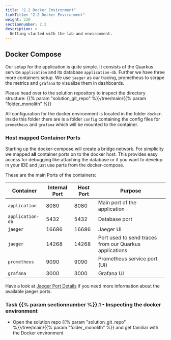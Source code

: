 ```yaml
---
title: "2.2 Docker Environment"
linkTitle: "2.2 Docker Environment"
weight: 220
sectionnumber: 2.2
description: >
  Getting started with the lab and environment.
---
```


## Docker Compose

Our setup for the application is quite simple. It consists of the Quarkus service `application` and its database
`application-db`. Further we have three more containers setup. We use `jaeger` as our tracing, prometheus to scrape the
metrics and `grafana` to visualize them in dashboards.

Please head over to the solution repository to inspect the directory structure: {{% param "solution_git_repo" %}}/tree/main/{{% param "folder_monolith" %}}

All configuration for the docker environment is located in the folder `docker`. Inside this folder there are is a
folder `config` containing the config files for `prometheus` and `grafana` which will be mounted to the container.


### Host mapped Container Ports

Starting up the docker-compose will create a bridge network. For simplicity we mapped **all** container ports on to the
docker host. This provides easy access for debugging like attaching the database or if you want to develop in your IDE
and just use parts from the docker-compose.

These are the main Ports of the containers:

Container        | Internal Port   | Host Port     | Purpose
-----------------|-----------------|---------------|----------
`application`    | 8080            | 8080          | Main port of the application
`application-db` | 5432            | 5432          | Database port
`jaeger`         | 16686           | 16686         | Jaeger UI
`jaeger`         | 14268           | 14268         | Port used to send traces from our Quarkus applications
`prometheus`     | 9090            | 9090          | Prometheus service port (UI)
`grafana`        | 3000            | 3000          | Grafana UI

Have a look at [Jaeger Port Details](https://www.jaegertracing.io/docs/1.21/getting-started/) if you need more information
about the available jaeger ports.


### Task {{% param sectionnumber %}}.1 - Inspecting the docker environment

* Open the solution repo {{% param "solution_git_repo" %}}/tree/main/{{% param "folder_monolith" %}} and get familiar
with the Docker environment
